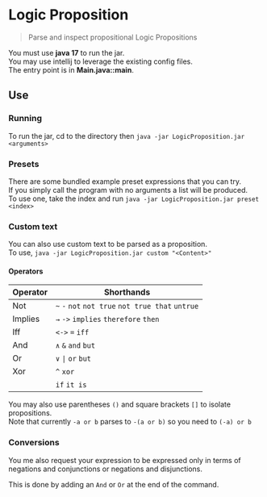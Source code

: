 # Logic Proposition
> Parse and inspect propositional Logic Propositions

You must use **java 17** to run the jar.\
You may use intellij to leverage the existing config files.\
The entry point is in **Main.java::main**.

## Use

### Running
To run the jar, cd to the directory then `java -jar LogicProposition.jar <arguments>`

### Presets
There are some bundled example preset expressions that you can try.\
If you simply call the program with no arguments a list will be produced.\
To use one, take the index and run `java -jar LogicProposition.jar preset <index>`

### Custom text
You can also use custom text to be parsed as a proposition.\
To use, `java -jar LogicProposition.jar custom "<Content>"`
#### Operators

| Operator | Shorthands                                        |
|----------|---------------------------------------------------|
| Not      | `~` `-` `not` `not true` `not true that` `untrue` |
| Implies  | `→` `->` `implies` `therefore` `then`             |
| Iff      | `<->` `=` `iff`                                   |
| And      | `∧` `&` `and` `but`                               |
| Or       | `∨` `\|` `or` `but`                               |
| Xor      | `^` `xor`                                         |
|          | `if` `it is`                                      |

You may also use parentheses `()` and square brackets `[]` to isolate propositions.\
Note that currently `-a or b` parses to `-(a or b)` so you need to `(-a) or b`

### Conversions
You me also request your expression to be expressed only in terms of negations and conjunctions or negations and disjunctions.

This is done by adding an `And` or `Or` at the end of the command.
